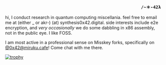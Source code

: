 <h3 align="right"><code>/~＊-42λ</code></h3>


hi, I conduct research in quantum computing miscellania. feel free to email me at (either _ or akr-) (at) synthesis0x42.digital. side interests include e2e encryption, and *very occasionally* we do some dabbling in x86 assembly, not in the public eye. I like FOSS.

I am most active in a professional sense on Misskey forks, specifically on [@0x42@miruku.cafe](https://miruku.cafe/@0x42)! Come chat with me there.

[![trophy](https://github-profile-trophy.vercel.app/?username=synthesis0x42&theme=onedark&no-bg=true&margin-w=12&rank=-B,-C,-?&no-frame=true&column=5)](https://github.com/ryo-ma/github-profile-trophy)
